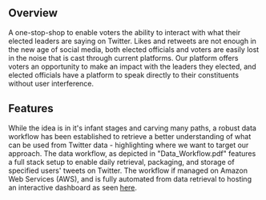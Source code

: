 ## Overview
A one-stop-shop to enable voters the ability to interact with what their elected leaders are saying on Twitter. Likes and retweets are not enough in the new age of social media, both elected officials and voters are easily lost in the noise that is cast through current platforms. Our platform offers voters an opportunity to make an impact with the leaders they elected, and elected officials have a platform to speak directly to their constituents without user interference.

## Features
While the idea is in it's infant stages and carving many paths, a robust data workflow has been established to retrieve a better understanding of what can be used from Twitter data - highlighting where we want to target our approach. The data workflow, as depicted in "Data_Workflow.pdf" features a full stack setup to enable daily retrieval, packaging, and storage of specified users' tweets on Twitter. The workflow if managed on Amazon Web Services (AWS), and is fully automated from data retrieval to hosting an interactive dashboard as seen [here](http://52.204.49.146:8050/). 
